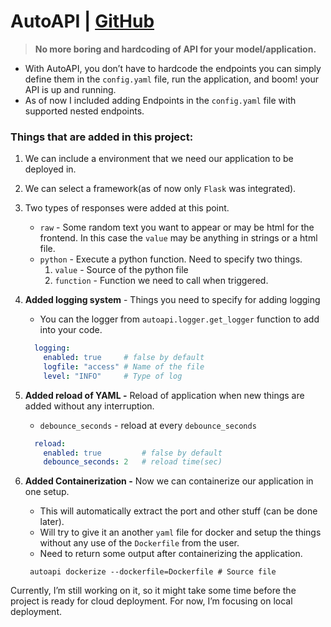 # AutoAPI | [GitHub](https://github.com/uddithmachiraju/AutoAPI)

> **No more boring and hardcoding of API for your model/application.**

- With AutoAPI, you don’t have to hardcode the endpoints you can simply define them in the `config.yaml` file, run the application, and boom! your API is up and running.
- As of now I included adding Endpoints in the `config.yaml` file with supported nested endpoints.

### Things that are added in this project:

1. We can include a environment that we need our application to be deployed in.
2. We can select a framework(as of now only `Flask` was integrated).
3. Two types of responses were added at this point.
    - `raw` - Some random text you want to appear or may be html for the frontend. In this case the `value`  may be anything in strings or a html file.
    - `python` - Execute a python function. Need to specify two things.
        1. `value` - Source of the python file
        2. `function` - Function we need to call when triggered.
4. **Added logging system** - Things you need to specify for adding logging
    - You can the logger from `autoapi.logger.get_logger`  function to add into your code.
    
    ```yaml
      logging:
        enabled: true     # false by default
        logfile: "access" # Name of the file
        level: "INFO"     # Type of log
    ```
    
5. **Added reload of YAML -** Reload of application when new things are added without any interruption.
    - `debounce_seconds` - reload at every `debounce_seconds`
    
    ```yaml
      reload:
        enabled: true         # false by default
        debounce_seconds: 2   # reload time(sec)
    ```
6. **Added Containerization -** Now we can containerize our application in one setup. 
    - This will automatically extract the port and other stuff (can be done later).
    - Will try to give it an another `yaml` file for docker and setup the things without any use of the `Dockerfile` from the user.
    - Need to return some output after containerizing the application.
    
    ```
     autoapi dockerize --dockerfile=Dockerfile # Source file
    ```

Currently, I’m still working on it, so it might take some time before the project is ready for cloud deployment. For now, I’m focusing on local deployment.